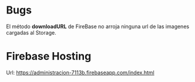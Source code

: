 # Bugs

El método **downloadURL** de FireBase no arroja ninguna url de las imagenes cargadas al Storage.

# Firebase Hosting

Url: https://administracion-7113b.firebaseapp.com/index.html


